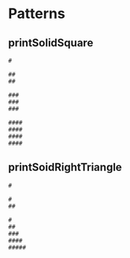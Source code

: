 # Patterns

## printSolidSquare

```text
#

##
##

###
###
###

####
####
####
####
```

## printSoidRightTriangle

```text
#

#
##

#
##
###
####
#####
```
